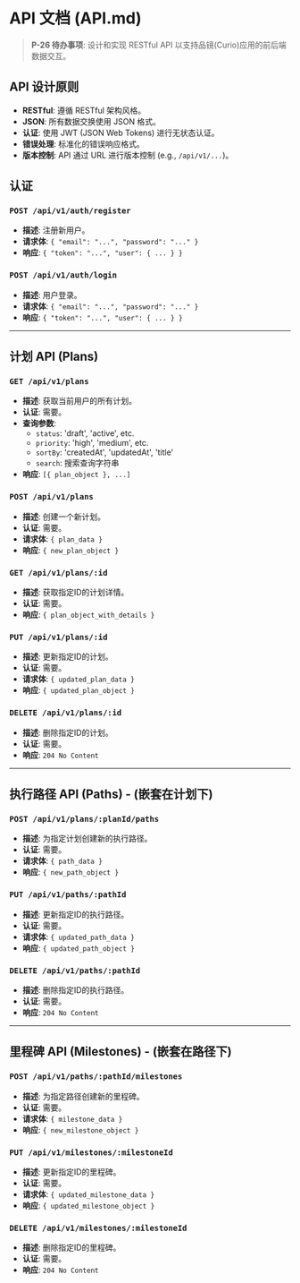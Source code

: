 # API 文档 (API.md)

> **P-26 待办事项**: 设计和实现 RESTful API 以支持品镜(Curio)应用的前后端数据交互。

## API 设计原则
- **RESTful**: 遵循 RESTful 架构风格。
- **JSON**: 所有数据交换使用 JSON 格式。
- **认证**: 使用 JWT (JSON Web Tokens) 进行无状态认证。
- **错误处理**: 标准化的错误响应格式。
- **版本控制**: API 通过 URL 进行版本控制 (e.g., `/api/v1/...`)。

## 认证

### `POST /api/v1/auth/register`
- **描述**: 注册新用户。
- **请求体**: `{ "email": "...", "password": "..." }`
- **响应**: `{ "token": "...", "user": { ... } }`

### `POST /api/v1/auth/login`
- **描述**: 用户登录。
- **请求体**: `{ "email": "...", "password": "..." }`
- **响应**: `{ "token": "...", "user": { ... } }`

---

## 计划 API (Plans)

### `GET /api/v1/plans`
- **描述**: 获取当前用户的所有计划。
- **认证**: 需要。
- **查询参数**:
  - `status`: 'draft', 'active', etc.
  - `priority`: 'high', 'medium', etc.
  - `sortBy`: 'createdAt', 'updatedAt', 'title'
  - `search`: 搜索查询字符串
- **响应**: `[{ plan_object }, ...]`

### `POST /api/v1/plans`
- **描述**: 创建一个新计划。
- **认证**: 需要。
- **请求体**: `{ plan_data }`
- **响应**: `{ new_plan_object }`

### `GET /api/v1/plans/:id`
- **描述**: 获取指定ID的计划详情。
- **认证**: 需要。
- **响应**: `{ plan_object_with_details }`

### `PUT /api/v1/plans/:id`
- **描述**: 更新指定ID的计划。
- **认证**: 需要。
- **请求体**: `{ updated_plan_data }`
- **响应**: `{ updated_plan_object }`

### `DELETE /api/v1/plans/:id`
- **描述**: 删除指定ID的计划。
- **认证**: 需要。
- **响应**: `204 No Content`

---

## 执行路径 API (Paths) - (嵌套在计划下)

### `POST /api/v1/plans/:planId/paths`
- **描述**: 为指定计划创建新的执行路径。
- **认证**: 需要。
- **请求体**: `{ path_data }`
- **响应**: `{ new_path_object }`

### `PUT /api/v1/paths/:pathId`
- **描述**: 更新指定ID的执行路径。
- **认证**: 需要。
- **请求体**: `{ updated_path_data }`
- **响应**: `{ updated_path_object }`

### `DELETE /api/v1/paths/:pathId`
- **描述**: 删除指定ID的执行路径。
- **认证**: 需要。
- **响应**: `204 No Content`

---

## 里程碑 API (Milestones) - (嵌套在路径下)

### `POST /api/v1/paths/:pathId/milestones`
- **描述**: 为指定路径创建新的里程碑。
- **认证**: 需要。
- **请求体**: `{ milestone_data }`
- **响应**: `{ new_milestone_object }`

### `PUT /api/v1/milestones/:milestoneId`
- **描述**: 更新指定ID的里程碑。
- **认证**: 需要。
- **请求体**: `{ updated_milestone_data }`
- **响应**: `{ updated_milestone_object }`

### `DELETE /api/v1/milestones/:milestoneId`
- **描述**: 删除指定ID的里程碑。
- **认证**: 需要。
- **响应**: `204 No Content` 